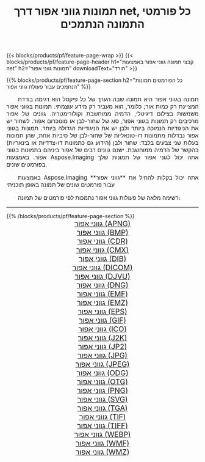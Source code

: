 ﻿---
title: תמונות גווני אפור דרך net, כל פורמטי התמונה הנתמכים 
weight: 3920
url: /he/net/grayscale 
lang: he
langdirlevel: 2
locales: zh-hans,ja,it,ru,de,es,fr,nl,id,lt,pl,pt,vi,tr,ko,zh-hant,ar,hi,th,sv,cs,uk,he
description: באמצעות Aspose.Imaging תוכל בקלות גווני אפור תמונות באמצעות net
---

{{< blocks/products/pf/feature-page-wrap >}}
{{< blocks/products/pf/feature-page-header h1="קבצי תמונה גווני אפור באמצעות net" h2="תמונות גווני אפור" downloadText="הורד" >}}


{{% blocks/products/pf/feature-page-section  h2="כל הפורמטים  תמונות הנתמכים עבור פעולת גווני אפור" %}}
<p align="justify" style="text-indent:2em;font-size:15px;">
תמונה בגווני אפור היא תמונה שבה הערך של כל פיקסל הוא דגימה בודדת המציינת רק כמות אור; כלומר, הוא מעביר רק מידע עוצמתי. תמונות בגווני אפור משמשות בצילום דיגיטלי, הדמיה ממוחשבת וקולורימטריה. גוונים של אפור מרכיבים רק תמונות בגווני אפור, סוג של שחור-לבן או מונוכרום אפור. לשחור יש את הניגודיות הנמוכה ביותר ולבן יש את הניגודיות הגדולה ביותר. תמונות בגווני אפור נבדלות מתמונות דו-טונאליות של שחור-לבן של סיביות אחת, שהן תמונות בעלות שני צבעים בלבד: שחור ולבן (הידוע גם כתמונות דו-צדדיות או בינאריות) בהקשר של הדמיה ממוחשבת. ישנם גוונים רבים של אפור ביניהם בתמונות בגווני אפור. באמצעות Aspose.Imaging אתה יכול לגוני אפור של תמונות שלך בפורמטים שונים.
</p>
<p align="justify" style="text-indent:2em;font-size:15px;">
באמצעות Aspose.Imaging אתה יכול בקלות להחיל את **גווני אפור** עבור פורמטים שונים של תמונה באופן תוכניתי
</p>
<p align="justify" style="text-indent:2em;font-size:15px;">
רשימה מלאה של פעולות גווני אפור נתמכות לפי פורמטים של תמונה:
</p>
<hr/>
{{% /blocks/products/pf/feature-page-section %}}
<div class="container-fluid productfamilypage bg-gray">
    <div class="convertypes bg-gray agp-content section">
        <div class="container">
		<div class="row other-converters" style="gap: 10px;font-size: 19px;text-align:center;">
		    <div class='col-md-2 other-converter remove-lp remove-rp'><a href="/imaging/he/net/grayscale/apng" style="padding:15px;">גווני אפור (APNG)</a></div><div class='col-md-2 other-converter remove-lp remove-rp'><a href="/imaging/he/net/grayscale/bmp" style="padding:15px;">גווני אפור (BMP)</a></div><div class='col-md-2 other-converter remove-lp remove-rp'><a href="/imaging/he/net/grayscale/cdr" style="padding:15px;">גווני אפור (CDR)</a></div><div class='col-md-2 other-converter remove-lp remove-rp'><a href="/imaging/he/net/grayscale/cmx" style="padding:15px;">גווני אפור (CMX)</a></div><div class='col-md-2 other-converter remove-lp remove-rp'><a href="/imaging/he/net/grayscale/dib" style="padding:15px;">גווני אפור (DIB)</a></div><div class='col-md-2 other-converter remove-lp remove-rp'><a href="/imaging/he/net/grayscale/dicom" style="padding:15px;">גווני אפור (DICOM)</a></div><div class='col-md-2 other-converter remove-lp remove-rp'><a href="/imaging/he/net/grayscale/djvu" style="padding:15px;">גווני אפור (DJVU)</a></div><div class='col-md-2 other-converter remove-lp remove-rp'><a href="/imaging/he/net/grayscale/dng" style="padding:15px;">גווני אפור (DNG)</a></div><div class='col-md-2 other-converter remove-lp remove-rp'><a href="/imaging/he/net/grayscale/emf" style="padding:15px;">גווני אפור (EMF)</a></div><div class='col-md-2 other-converter remove-lp remove-rp'><a href="/imaging/he/net/grayscale/emz" style="padding:15px;">גווני אפור (EMZ)</a></div><div class='col-md-2 other-converter remove-lp remove-rp'><a href="/imaging/he/net/grayscale/eps" style="padding:15px;">גווני אפור (EPS)</a></div><div class='col-md-2 other-converter remove-lp remove-rp'><a href="/imaging/he/net/grayscale/gif" style="padding:15px;">גווני אפור (GIF)</a></div><div class='col-md-2 other-converter remove-lp remove-rp'><a href="/imaging/he/net/grayscale/ico" style="padding:15px;">גווני אפור (ICO)</a></div><div class='col-md-2 other-converter remove-lp remove-rp'><a href="/imaging/he/net/grayscale/j2k" style="padding:15px;">גווני אפור (J2K)</a></div><div class='col-md-2 other-converter remove-lp remove-rp'><a href="/imaging/he/net/grayscale/jp2" style="padding:15px;">גווני אפור (JP2)</a></div><div class='col-md-2 other-converter remove-lp remove-rp'><a href="/imaging/he/net/grayscale/jpg" style="padding:15px;">גווני אפור (JPG)</a></div><div class='col-md-2 other-converter remove-lp remove-rp'><a href="/imaging/he/net/grayscale/jpeg" style="padding:15px;">גווני אפור (JPEG)</a></div><div class='col-md-2 other-converter remove-lp remove-rp'><a href="/imaging/he/net/grayscale/odg" style="padding:15px;">גווני אפור (ODG)</a></div><div class='col-md-2 other-converter remove-lp remove-rp'><a href="/imaging/he/net/grayscale/otg" style="padding:15px;">גווני אפור (OTG)</a></div><div class='col-md-2 other-converter remove-lp remove-rp'><a href="/imaging/he/net/grayscale/png" style="padding:15px;">גווני אפור (PNG)</a></div><div class='col-md-2 other-converter remove-lp remove-rp'><a href="/imaging/he/net/grayscale/svg" style="padding:15px;">גווני אפור (SVG)</a></div><div class='col-md-2 other-converter remove-lp remove-rp'><a href="/imaging/he/net/grayscale/tga" style="padding:15px;">גווני אפור (TGA)</a></div><div class='col-md-2 other-converter remove-lp remove-rp'><a href="/imaging/he/net/grayscale/tif" style="padding:15px;">גווני אפור (TIF)</a></div><div class='col-md-2 other-converter remove-lp remove-rp'><a href="/imaging/he/net/grayscale/tiff" style="padding:15px;">גווני אפור (TIFF)</a></div><div class='col-md-2 other-converter remove-lp remove-rp'><a href="/imaging/he/net/grayscale/webp" style="padding:15px;">גווני אפור (WEBP)</a></div><div class='col-md-2 other-converter remove-lp remove-rp'><a href="/imaging/he/net/grayscale/wmf" style="padding:15px;">גווני אפור (WMF)</a></div><div class='col-md-2 other-converter remove-lp remove-rp'><a href="/imaging/he/net/grayscale/wmz" style="padding:15px;">גווני אפור (WMZ)</a></div>
                </div>
        </div>
    </div>
</div>
<br/>
